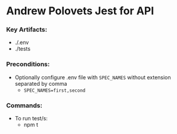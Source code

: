 # Andrew Polovets Jest for API

### Key Artifacts:
* ./.env
* ./tests

### Preconditions:
* Optionally configure .env file with `SPEC_NAMES` without extension separated by comma
  * `SPEC_NAMES=first,second`

### Commands:
* To run test/s:
    * npm t

